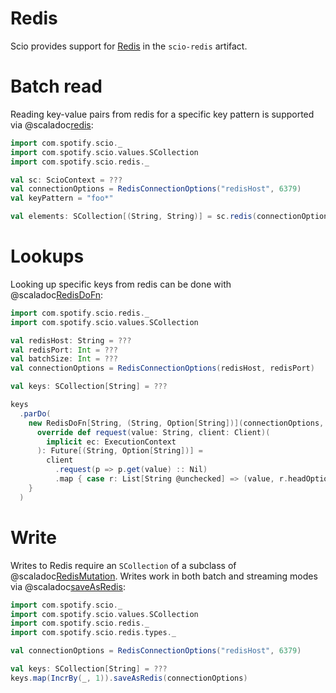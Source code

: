 # Redis

Scio provides support for [Redis](https://redis.io/) in the `scio-redis` artifact.

# Batch read

Reading key-value pairs from redis for a specific key pattern is supported via @scaladoc[redis](com.spotify.scio.redis.syntax.ScioContextOps#redis(connectionOptions:com.spotify.scio.redis.RedisConnectionOptions,keyPattern:String,batchSize:Int,outputParallelization:Boolean):com.spotify.scio.values.SCollection[(String,String)]):

```scala mdoc:compile-only
import com.spotify.scio._
import com.spotify.scio.values.SCollection
import com.spotify.scio.redis._

val sc: ScioContext = ???
val connectionOptions = RedisConnectionOptions("redisHost", 6379)
val keyPattern = "foo*"

val elements: SCollection[(String, String)] = sc.redis(connectionOptions, keyPattern)
```

# Lookups

Looking up specific keys from redis can be done with @scaladoc[RedisDoFn](com.spotify.scio.redis.RedisDoFn):

```scala
import com.spotify.scio.redis._
import com.spotify.scio.values.SCollection

val redisHost: String = ???
val redisPort: Int = ???
val batchSize: Int = ???
val connectionOptions = RedisConnectionOptions(redisHost, redisPort)

val keys: SCollection[String] = ???

keys
  .parDo(
    new RedisDoFn[String, (String, Option[String])](connectionOptions, batchSize) {
      override def request(value: String, client: Client)(
        implicit ec: ExecutionContext
      ): Future[(String, Option[String])] =
        client
          .request(p => p.get(value) :: Nil)
          .map { case r: List[String @unchecked] => (value, r.headOption) }
    }
  )
```

# Write

Writes to Redis require an `SCollection` of a subclass of @scaladoc[RedisMutation](com.spotify.scio.redis.types.RedisMutation).
Writes work in both batch and streaming modes via @scaladoc[saveAsRedis](com.spotify.scio.redis.syntax.SCollectionRedisOps#saveAsRedis(connectionOptions:com.spotify.scio.redis.RedisConnectionOptions,batchSize:Int):com.spotify.scio.io.ClosedTap[Nothing]):

```scala mdoc:compile-only
import com.spotify.scio._
import com.spotify.scio.values.SCollection
import com.spotify.scio.redis._
import com.spotify.scio.redis.types._

val connectionOptions = RedisConnectionOptions("redisHost", 6379)

val keys: SCollection[String] = ???
keys.map(IncrBy(_, 1)).saveAsRedis(connectionOptions)
```
